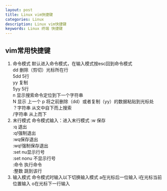 ```yaml
---
layout: post
title: Linux vim快捷键
categories: Linux
description: Linux vim快捷键
keywords: Linux 终端 快捷键
---
```


## vim常用快捷键

  1. 命令模式
  默认进入命令模式，在输入模式按esc回到命令模式  
  dd 删除（剪切）光标所在行  
  5dd 5行  
  yy 复制    
  5yy 5行    
  n 显示搜索命令定位到下一个字符串    
  N 显示  上一个
  p 将之前删除（dd）或者复制（yy）的数据粘贴到光标处  
  ？字符串 从文中自下而上搜索  
  /字符串 从上而下   
  2. 末行模式
  命令模式输入：进入末行模式
  :w 保存  
  :q 退出  
  :q!强制退出  
  :wq保存退出  
  :wq!强制保存退出  
  :set nu显示行号  
  :set nonu 不显示行号   
  :命令 执行命令  
  :整数 跳到该行  
  3. 输入模式
  命令模式时输入以下切换输入模式
  a在光标后一位输入
  i在光标当前位置输入
  o在光标下一行输入
